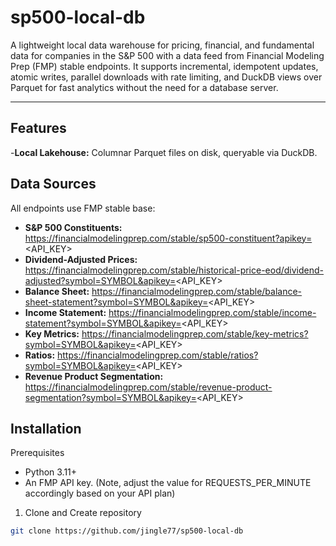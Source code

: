 # sp500-local-db

A lightweight local data warehouse for pricing, financial, and fundamental data for companies in the S&P 500 with a data feed from Financial Modeling Prep (FMP) stable endpoints. It supports incremental, idempotent updates, atomic writes, parallel downloads with rate limiting, and DuckDB views over Parquet for fast analytics without the need for a database server.

---
## Features
-**Local Lakehouse:** Columnar Parquet files on disk, queryable via DuckDB.

## Data Sources
All endpoints use FMP stable base:

- **S&P 500 Constituents:** https://financialmodelingprep.com/stable/sp500-constituent?apikey=<API_KEY>
- **Dividend-Adjusted Prices:** https://financialmodelingprep.com/stable/historical-price-eod/dividend-adjusted?symbol=SYMBOL&apikey=<API_KEY>
- **Balance Sheet:** https://financialmodelingprep.com/stable/balance-sheet-statement?symbol=SYMBOL&apikey=<API_KEY>
- **Income Statement:** https://financialmodelingprep.com/stable/income-statement?symbol=SYMBOL&apikey=<API_KEY>
- **Key Metrics:** https://financialmodelingprep.com/stable/key-metrics?symbol=SYMBOL&apikey=<API_KEY>
- **Ratios:** https://financialmodelingprep.com/stable/ratios?symbol=SYMBOL&apikey=<API_KEY>
- **Revenue Product Segmentation:** https://financialmodelingprep.com/stable/revenue-product-segmentation?symbol=SYMBOL&apikey=<API_KEY>

## Installation

Prerequisites
- Python 3.11+
- An FMP API key. (Note, adjust the value for REQUESTS_PER_MINUTE accordingly based on your API plan)

1. Clone and Create repository 
```bash
git clone https://github.com/jingle77/sp500-local-db
```
